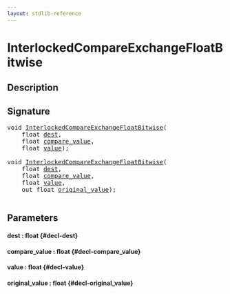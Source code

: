 ```yaml
---
layout: stdlib-reference
---
```


# InterlockedCompareExchangeFloatBitwise

## Description





## Signature 

<pre>
<span class="code_keyword">void</span> <a href="/stdlib-reference/global-decls/interlockedcompareexchangefloatbitwise-0biqv">InterlockedCompareExchangeFloatBitwise</a>(
    <span class="code_keyword">float</span> <a href="/stdlib-reference/global-decls/interlockedcompareexchangefloatbitwise-0biqv#decl-dest" class="code_param">dest</a>,
    <span class="code_keyword">float</span> <a href="/stdlib-reference/global-decls/interlockedcompareexchangefloatbitwise-0biqv#decl-compare_value" class="code_param">compare_value</a>,
    <span class="code_keyword">float</span> <a href="/stdlib-reference/global-decls/interlockedcompareexchangefloatbitwise-0biqv#decl-value" class="code_param">value</a>);

<span class="code_keyword">void</span> <a href="/stdlib-reference/global-decls/interlockedcompareexchangefloatbitwise-0biqv">InterlockedCompareExchangeFloatBitwise</a>(
    <span class="code_keyword">float</span> <a href="/stdlib-reference/global-decls/interlockedcompareexchangefloatbitwise-0biqv#decl-dest" class="code_param">dest</a>,
    <span class="code_keyword">float</span> <a href="/stdlib-reference/global-decls/interlockedcompareexchangefloatbitwise-0biqv#decl-compare_value" class="code_param">compare_value</a>,
    <span class="code_keyword">float</span> <a href="/stdlib-reference/global-decls/interlockedcompareexchangefloatbitwise-0biqv#decl-value" class="code_param">value</a>,
    <span class="code_keyword">out</span> <span class="code_keyword">float</span> <a href="/stdlib-reference/global-decls/interlockedcompareexchangefloatbitwise-0biqv#decl-original_value" class="code_param">original_value</a>);

</pre>

## Parameters

#### dest  : float {#decl-dest}
#### compare\_value  : float {#decl-compare_value}
#### value  : float {#decl-value}
#### original\_value  : float {#decl-original_value}

